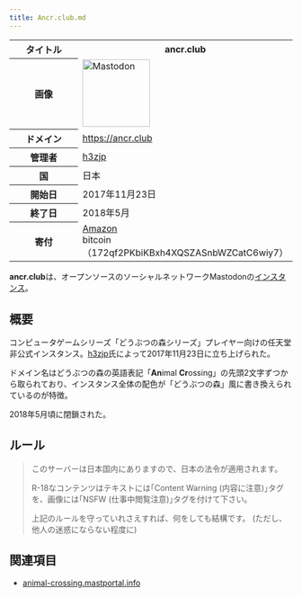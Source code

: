 ```yaml
---
title: Ancr.club.md
---
```

<div>

<table>
<colgroup>
<col style="width: 50%" />
<col style="width: 50%" />
</colgroup>
<tbody>
<tr class="header">
<th>タイトル</th>
<th>ancr.club</th>
</tr>

<tr class="odd">
<th>画像</th>
<td><a href="/%E3%83%95%E3%82%A1%E3%82%A4%E3%83%AB:Mastodon_logo.png" title="Mastodon"><img src="/images/thumb/0/00/Mastodon_logo.png/120px-Mastodon_logo.png" srcset="/images/thumb/0/00/Mastodon_logo.png/180px-Mastodon_logo.png 1.5x, /images/0/00/Mastodon_logo.png 2x" width="120" height="120" alt="Mastodon" /></a></td>
</tr>
<tr class="even">
<th scope="row">ドメイン</th>
<td><a href="https://ancr.club" rel="nofollow">https://ancr.club</a></td>
</tr>
<tr class="odd">
<th scope="row">管理者</th>
<td><a href="/H3zjp" title="H3zjp (存在しないページ)">h3zjp</a></td>
</tr>
<tr class="even">
<th scope="row">国</th>
<td>日本</td>
</tr>
<tr class="odd">
<th scope="row">開始日</th>
<td>2017年11月23日</td>
</tr>
<tr class="even">
<th scope="row">終了日</th>
<td>2018年5月</td>
</tr>
<tr class="odd">
<th scope="row">寄付</th>
<td><a href="https://h3z.jp/amazon" rel="nofollow">Amazon</a><br />
bitcoin（<span class="small">172qf2PKbiKBxh4XQSZASnbWZCatC6wiy7</span>）</td>
</tr>
</tbody>
</table>

**ancr.club**は、オープンソースのソーシャルネットワークMastodonの[インスタンス](/%E3%82%A4%E3%83%B3%E3%82%B9%E3%82%BF%E3%83%B3%E3%82%B9 "インスタンス")。

## 概要

コンピュータゲームシリーズ「どうぶつの森シリーズ」プレイヤー向けの任天堂非公式インスタンス。[h3zjp](/H3zjp "H3zjp (存在しないページ)")氏によって2017年11月23日に立ち上げられた。

ドメイン名はどうぶつの森の英語表記「**An**imal **Cr**ossing」の先頭2文字ずつから取られており、インスタンス全体の配色が「どうぶつの森」風に書き換えられているのが特徴。

2018年5月頃に閉鎖された。

## ルール

> このサーバーは日本国内にありますので、日本の法令が適用されます。
>
> R-18なコンテンツはテキストには｢Content Warning (内容に注意)｣タグを、画像には｢NSFW (仕事中閲覧注意)｣タグを付けて下さい。
>
> 上記のルールを守っていれさえすれば、何をしても結構です。 (ただし、他人の迷惑にならない程度に)

## 関連項目

-   [animal-crossing.mastportal.info](/%E3%81%A9%E3%81%86%E3%81%B6%E3%81%A4%E3%81%AE%E6%A3%AE%E3%83%9E%E3%82%B9%E3%83%88%E3%83%89%E3%83%B3%E3%82%A4%E3%83%B3%E3%82%B9%E3%82%BF%E3%83%B3%E3%82%B9 "どうぶつの森マストドンインスタンス")

</div>
